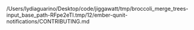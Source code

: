 /Users/lydiaguarino/Desktop/code/jiggawatt/tmp/broccoli_merge_trees-input_base_path-RFpe2eTl.tmp/12/ember-qunit-notifications/CONTRIBUTING.md